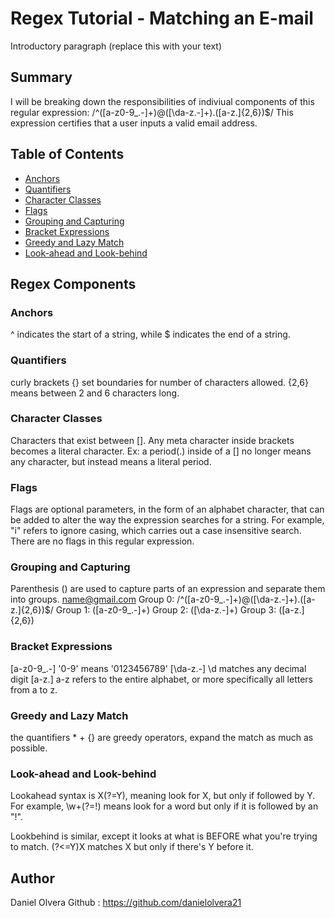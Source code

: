 # Regex Tutorial - Matching an E-mail

Introductory paragraph (replace this with your text)

## Summary

I will be breaking down the responsibilities of indiviual components of this regular expression:
/^([a-z0-9_\.-]+)@([\da-z\.-]+)\.([a-z\.]{2,6})$/
This expression certifies that a user inputs a valid email address.

## Table of Contents

- [Anchors](#anchors)
- [Quantifiers](#quantifiers)
- [Character Classes](#character-classes)
- [Flags](#flags)
- [Grouping and Capturing](#grouping-and-capturing)
- [Bracket Expressions](#bracket-expressions)
- [Greedy and Lazy Match](#greedy-and-lazy-match)
- [Look-ahead and Look-behind](#look-ahead-and-look-behind)

## Regex Components

### Anchors

^ indicates the start of a string, while $ indicates the end of a string.

### Quantifiers

curly brackets {} set boundaries for number of characters allowed.
{2,6} means between 2 and 6 characters long.

### Character Classes

Characters that exist between []. Any meta character inside brackets becomes a literal character. Ex: a period(.) inside of a [] no longer means any character, but instead means a literal period.

### Flags

Flags are optional parameters, in the form of an alphabet character, that can be added to alter the way the expression searches for a string. For example, "i" refers to ignore casing, which carries out a case insensitive search.
There are no flags in this regular expression.

### Grouping and Capturing

Parenthesis () are used to capture parts of an expression and separate them into groups.
name@gmail.com
Group 0: /^([a-z0-9_\.-]+)@([\da-z\.-]+)\.([a-z\.]{2,6})$/
Group 1: ([a-z0-9_\.-]+)
Group 2: ([\da-z\.-]+)
Group 3: ([a-z\.]{2,6})

### Bracket Expressions

[a-z0-9_\.-] '0-9' means '0123456789'
[\da-z\.-] \d matches any decimal digit
[a-z\.] a-z refers to the entire alphabet, or more specifically all letters from a to z.

### Greedy and Lazy Match

the quantifiers \* + {} are greedy operators, expand the match as much as possible.

### Look-ahead and Look-behind

Lookahead syntax is X(?=Y), meaning look for X, but only if followed by Y. For example, \w+(?=!) means look for a word but only if it is followed by an "!".

Lookbehind is similar, except it looks at what is BEFORE what you're trying to match. (?<=Y)X matches X but only if there's Y before it.

## Author

Daniel Olvera
Github : https://github.com/danielolvera21
